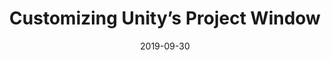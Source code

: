 ---
title: "Customizing Unity’s Project Window"
tags: [tech-art, how-to, unity, InnoGames, C#]
category: tech-art
thumbnail: 2019-09-30-customizing-unitys-project-window/thumbnail.png
comments: true
date: 2019-09-30
description: In this article you will learn a simple way how to customize the project window of the Unity Editor. We will create a little framework to let the user show additional columns with information about the assets.
url: https://tech.innogames.com/customizing-unitys-project-window/
---